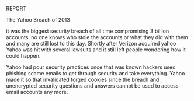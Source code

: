 REPORT

The Yahoo Breach of 2013

it was the biggest security breach of all time compromising 3 billion accounts. no one knows who stole the 
accounts or what they did with them and many are still lost to this day. Shortly after Verizon acquired yahoo
Yahoo was hit with several lawsuits and it still left people wondering how it could happen.

Yahoo had pour security practices once that was known hackers used phishing scame emails to get through security and take everything. Yahoo made it so that invalidated forged cookies since the breach and unencrypted security questions and answers cannot be used to access email accounts any more.